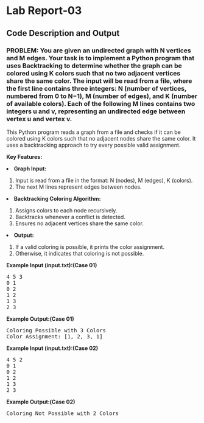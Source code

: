 <h1>Lab Report-03</h1>

<h2>Code Description and Output</h2>

<h3 id="graph-coloring">PROBLEM: You are given an undirected graph with N vertices and M edges. Your task is to implement a Python program that uses Backtracking to determine whether the graph can be colored using K colors such that no two adjacent vertices share the same color. The input will be read from a file, where the first line contains three integers: N (number of vertices, numbered from 0 to N−1), M (number of edges), and K (number of available colors). Each of the following M lines contains two integers u and v, representing an undirected edge between vertex u and vertex v.</h3>
<p>This Python program reads a graph from a file and checks if it can be colored using K colors such that no adjacent nodes share the same color. It uses a backtracking approach to try every possible valid assignment.</p>

<p><strong>Key Features:</strong></p>
<li><strong>Graph Input:</strong></li>
<ol>
  <li>Input is read from a file in the format: N (nodes), M (edges), K (colors).</li>
  <li>The next M lines represent edges between nodes.</li>
</ol>

<li><strong>Backtracking Coloring Algorithm:</strong></li>
<ol>
  <li>Assigns colors to each node recursively.</li>
  <li>Backtracks whenever a conflict is detected.</li>
  <li>Ensures no adjacent vertices share the same color.</li>
</ol>

<li><strong>Output:</strong></li>
<ol>
  <li>If a valid coloring is possible, it prints the color assignment.</li>
  <li>Otherwise, it indicates that coloring is not possible.</li>
</ol>

<p><strong>Example Input (input.txt):(Case 01)</strong></p>
<pre>
4 5 3
0 1
0 2
1 2
1 3
2 3
</pre>

<p><strong>Example Output:(Case 01)</strong></p>
<pre>
Coloring Possible with 3 Colors
Color Assignment: [1, 2, 3, 1]
</pre>

<p><strong>Example Input (input.txt):(Case 02)</strong></p>
<pre>
4 5 2
0 1
0 2
1 2
1 3
2 3
</pre>

<p><strong>Example Output:(Case 02)</strong></p>
<pre>
Coloring Not Possible with 2 Colors
</pre>
